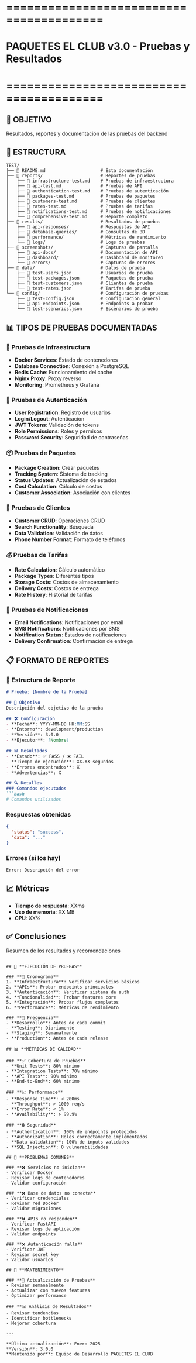 # ========================================
# PAQUETES EL CLUB v3.0 - Pruebas y Resultados
# ========================================

## 🎯 **OBJETIVO**
Resultados, reportes y documentación de las pruebas del backend

## 📁 **ESTRUCTURA**

```
TEST/
├── 📄 README.md                     # Esta documentación
├── 📁 reports/                      # Reportes de pruebas
│   ├── 📄 infrastructure-test.md    # Pruebas de infraestructura
│   ├── 📄 api-test.md               # Pruebas de API
│   ├── 📄 authentication-test.md    # Pruebas de autenticación
│   ├── 📄 packages-test.md          # Pruebas de paquetes
│   ├── 📄 customers-test.md         # Pruebas de clientes
│   ├── 📄 rates-test.md             # Pruebas de tarifas
│   ├── 📄 notifications-test.md     # Pruebas de notificaciones
│   └── 📄 comprehensive-test.md     # Reporte completo
├── 📁 results/                      # Resultados de pruebas
│   ├── 📄 api-responses/            # Respuestas de API
│   ├── 📄 database-queries/         # Consultas de BD
│   ├── 📄 performance/              # Métricas de rendimiento
│   └── 📄 logs/                     # Logs de pruebas
├── 📁 screenshots/                  # Capturas de pantalla
│   ├── 📄 api-docs/                 # Documentación de API
│   ├── 📄 dashboard/                # Dashboard de monitoreo
│   └── 📄 errors/                   # Capturas de errores
├── 📁 data/                         # Datos de prueba
│   ├── 📄 test-users.json           # Usuarios de prueba
│   ├── 📄 test-packages.json        # Paquetes de prueba
│   ├── 📄 test-customers.json       # Clientes de prueba
│   └── 📄 test-rates.json           # Tarifas de prueba
└── 📁 config/                       # Configuración de pruebas
    ├── 📄 test-config.json          # Configuración general
    ├── 📄 api-endpoints.json        # Endpoints a probar
    └── 📄 test-scenarios.json       # Escenarios de prueba
```

## 📊 **TIPOS DE PRUEBAS DOCUMENTADAS**

### **🔧 Pruebas de Infraestructura**
- **Docker Services**: Estado de contenedores
- **Database Connection**: Conexión a PostgreSQL
- **Redis Cache**: Funcionamiento del cache
- **Nginx Proxy**: Proxy reverso
- **Monitoring**: Prometheus y Grafana

### **🔐 Pruebas de Autenticación**
- **User Registration**: Registro de usuarios
- **Login/Logout**: Autenticación
- **JWT Tokens**: Validación de tokens
- **Role Permissions**: Roles y permisos
- **Password Security**: Seguridad de contraseñas

### **📦 Pruebas de Paquetes**
- **Package Creation**: Crear paquetes
- **Tracking System**: Sistema de tracking
- **Status Updates**: Actualización de estados
- **Cost Calculation**: Cálculo de costos
- **Customer Association**: Asociación con clientes

### **👥 Pruebas de Clientes**
- **Customer CRUD**: Operaciones CRUD
- **Search Functionality**: Búsqueda
- **Data Validation**: Validación de datos
- **Phone Number Format**: Formato de teléfonos

### **💰 Pruebas de Tarifas**
- **Rate Calculation**: Cálculo automático
- **Package Types**: Diferentes tipos
- **Storage Costs**: Costos de almacenamiento
- **Delivery Costs**: Costos de entrega
- **Rate History**: Historial de tarifas

### **📧 Pruebas de Notificaciones**
- **Email Notifications**: Notificaciones por email
- **SMS Notifications**: Notificaciones por SMS
- **Notification Status**: Estados de notificaciones
- **Delivery Confirmation**: Confirmación de entrega

## 📋 **FORMATO DE REPORTES**

### **📄 Estructura de Reporte**
```markdown
# Prueba: [Nombre de la Prueba]

## 🎯 Objetivo
Descripción del objetivo de la prueba

## 🛠️ Configuración
- **Fecha**: YYYY-MM-DD HH:MM:SS
- **Entorno**: development/production
- **Versión**: 3.0.0
- **Ejecutor**: [Nombre]

## 📊 Resultados
- **Estado**: ✅ PASS / ❌ FAIL
- **Tiempo de ejecución**: XX.XX segundos
- **Errores encontrados**: X
- **Advertencias**: X

## 🔍 Detalles
### Comandos ejecutados
```bash
# Comandos utilizados
```

### Respuestas obtenidas
```json
{
  "status": "success",
  "data": "..."
}
```

### Errores (si los hay)
```
Error: Descripción del error
```

## 📈 Métricas
- **Tiempo de respuesta**: XXms
- **Uso de memoria**: XX MB
- **CPU**: XX%

## ✅ Conclusiones
Resumen de los resultados y recomendaciones
```

## 🚀 **EJECUCIÓN DE PRUEBAS**

### **📅 Cronograma**
1. **Infraestructura**: Verificar servicios básicos
2. **APIs**: Probar endpoints principales
3. **Autenticación**: Verificar sistema de auth
4. **Funcionalidad**: Probar features core
5. **Integración**: Probar flujos completos
6. **Performance**: Métricas de rendimiento

### **🔄 Frecuencia**
- **Desarrollo**: Antes de cada commit
- **Testing**: Diariamente
- **Staging**: Semanalmente
- **Production**: Antes de cada release

## 📊 **MÉTRICAS DE CALIDAD**

### **✅ Cobertura de Pruebas**
- **Unit Tests**: 80% mínimo
- **Integration Tests**: 70% mínimo
- **API Tests**: 90% mínimo
- **End-to-End**: 60% mínimo

### **📈 Performance**
- **Response Time**: < 200ms
- **Throughput**: > 1000 req/s
- **Error Rate**: < 1%
- **Availability**: > 99.9%

### **🔒 Seguridad**
- **Authentication**: 100% de endpoints protegidos
- **Authorization**: Roles correctamente implementados
- **Data Validation**: 100% de inputs validados
- **SQL Injection**: 0 vulnerabilidades

## 🚨 **PROBLEMAS COMUNES**

### **❌ Servicios no inician**
- Verificar Docker
- Revisar logs de contenedores
- Validar configuración

### **❌ Base de datos no conecta**
- Verificar credenciales
- Revisar red Docker
- Validar migraciones

### **❌ APIs no responden**
- Verificar FastAPI
- Revisar logs de aplicación
- Validar endpoints

### **❌ Autenticación falla**
- Verificar JWT
- Revisar secret key
- Validar usuarios

## 📝 **MANTENIMIENTO**

### **🔄 Actualización de Pruebas**
- Revisar semanalmente
- Actualizar con nuevos features
- Optimizar performance

### **📊 Análisis de Resultados**
- Revisar tendencias
- Identificar bottlenecks
- Mejorar cobertura

---

**Última actualización**: Enero 2025  
**Versión**: 3.0.0  
**Mantenido por**: Equipo de Desarrollo PAQUETES EL CLUB
